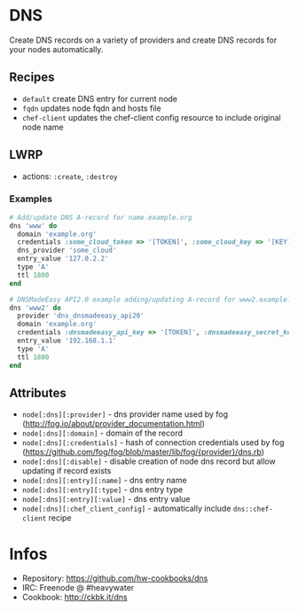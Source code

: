 # DNS

Create DNS records on a variety of providers and 
create DNS records for your nodes automatically.

## Recipes

* `default` create DNS entry for current node
* `fqdn` updates node fqdn and hosts file
* `chef-client` updates the chef-client config resource to include original node name

## LWRP

* actions: `:create`, `:destroy`

### Examples

```ruby
# Add/update DNS A-record for name.example.org
dns 'www' do
  domain 'example.org'
  credentials :some_cloud_token => '[TOKEN]', :some_cloud_key => '[KEY]'
  dns_provider 'some_cloud'
  entry_value '127.0.2.2'
  type 'A'
  ttl 1800
end
```
```ruby
# DNSMadeEasy API2.0 example adding/updating A-record for www2.example.org
dns 'www2' do
  provider 'dns_dnsmadeeasy_api20'
  domain 'example.org'
  credentials :dnsmadeeasy_api_key => '[TOKEN]', :dnsmadeeasy_secret_key => '[KEY]'
  entry_value '192.168.1.1'
  type 'A'
  ttl 1800
end
```


## Attributes

* `node[:dns][:provider]` - dns provider name used by fog (http://fog.io/about/provider_documentation.html)
* `node[:dns][:domain]` - domain of the record
* `node[:dns][:credentials]` - hash of connection credentials used by fog (https://github.com/fog/fog/blob/master/lib/fog/{provider}/dns.rb)
* `node[:dns][:disable]` - disable creation of node dns record but allow updating if record exists
* `node[:dns][:entry][:name]` - dns entry name
* `node[:dns][:entry][:type]` - dns entry type
* `node[:dns][:entry][:value]` - dns entry value
* `node[:dns][:chef_client_config]` - automatically include `dns::chef-client` recipe

# Infos
* Repository: https://github.com/hw-cookbooks/dns
* IRC: Freenode @ #heavywater
* Cookbook: http://ckbk.it/dns
